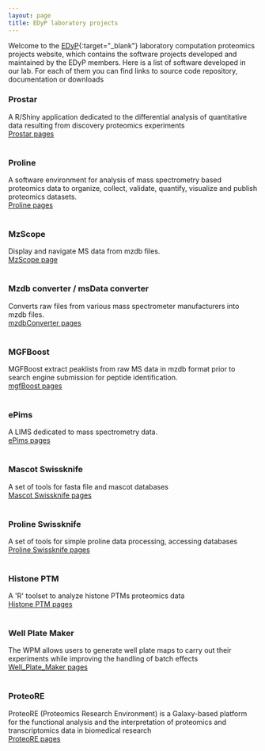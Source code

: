 ```yaml
---
layout: page
title: EDyP laboratory projects
---
```


Welcome to the [EDyP](https://edyp.fr){:target="_blank"} laboratory computation proteomics projects website, which contains the software projects
developed and maintained by the EDyP members. Here is a list of software developed in our lab. For each of them you can find links to source code repository, documentation or downloads 

### Prostar
 
A R/Shiny application dedicated to the differential analysis of quantitative data resulting from discovery proteomics experiments  
<a href="pages/prostar" ><i class="fa fa-arrow-circle-right"></i></a> [Prostar pages](pages/prostar)
<br><br>

### Proline

A software environment for analysis of mass spectrometry based proteomics data to organize, collect,  validate, quantify, visualize and publish proteomics datasets.  
<a href="pages/proline" ><i class="fa fa-arrow-circle-right"></i></a> [Proline pages](pages/proline)
<br><br>

### MzScope

Display and navigate MS data from mzdb files.  
<a href="pages/mzScope" ><i class="fa fa-arrow-circle-right"></i></a> [MzScope page](pages/mzScope)
<br><br>

### Mzdb converter / msData converter

Converts raw files from various mass spectrometer manufacturers into mzdb files.  
<a href="pages/mzdbConverter" ><i class="fa fa-arrow-circle-right"></i></a> [mzdbConverter pages](pages/mzdbConverter)
<br><br>

### MGFBoost

MGFBoost extract peaklists from raw MS data in mzdb format prior to search engine submission for peptide identification.  
<a href="pages/mgfBoost" ><i class="fa fa-arrow-circle-right"></i></a> [mgfBoost pages](pages/mgfBoost)
<br><br>

### ePims  

A LIMS dedicated to mass spectrometry data.  
<a href="pages/ePims" ><i class="fa fa-arrow-circle-right"></i></a> [ePims pages](pages/ePims)
<br><br>
  
### Mascot Swissknife

A set of tools for fasta file and mascot databases  
<a href="pages/mascotSwissknife" ><i class="fa fa-arrow-circle-right"></i></a> [Mascot Swissknife pages](pages/mascotSwissknife)
<br><br>

### Proline Swissknife 

A set of tools for simple proline data processing, accessing databases  
<a href="pages/prolineSwissknife" ><i class="fa fa-arrow-circle-right"></i></a> [Proline Swissknife pages](pages/prolineSwissknife)
<br><br>

### Histone PTM

A 'R' toolset to analyze histone PTMs proteomics data   
<a href="pages/histonePTM" ><i class="fa fa-arrow-circle-right"></i></a> [Histone PTM pages](pages/histonePTM)
<br><br>

### Well Plate Maker

The WPM allows users to generate well plate maps to carry out their experiments while improving the handling of batch effects  
<a href="pages/wellPlateMaker" ><i class="fa fa-arrow-circle-right"></i></a> [Well_Plate_Maker pages](pages/wellPlateMaker)
<br><br>

### ProteoRE 

ProteoRE (Proteomics Research Environment) is a Galaxy-based platform for the functional analysis and the interpretation of proteomics and transcriptomics data in biomedical research    
<a href="pages/proteore" ><i class="fa fa-arrow-circle-right"></i></a> [ProteoRE pages](pages/proteore)
<br><br>
